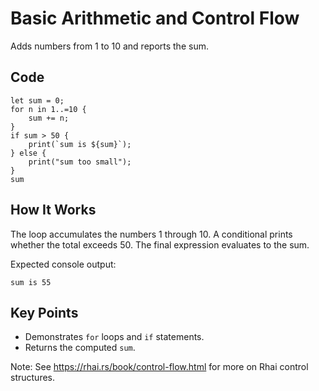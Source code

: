 # Basic Arithmetic and Control Flow

Adds numbers from 1 to 10 and reports the sum.

## Code

```rhai
let sum = 0;
for n in 1..=10 {
    sum += n;
}
if sum > 50 {
    print(`sum is ${sum}`);
} else {
    print("sum too small");
}
sum
```

## How It Works

The loop accumulates the numbers 1 through 10. A conditional prints whether
the total exceeds 50. The final expression evaluates to the sum.

Expected console output:

```
sum is 55
```

## Key Points

- Demonstrates `for` loops and `if` statements.
- Returns the computed `sum`.

Note: See <https://rhai.rs/book/control-flow.html> for more on Rhai control structures.
